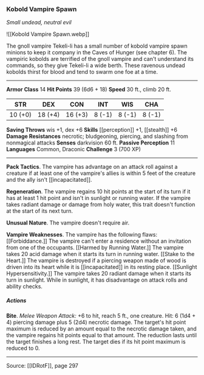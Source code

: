 ### Kobold Vampire Spawn
_Small undead, neutral evil_

![[Kobold Vampire Spawn.webp]]

The gnoll vampire Tekeli-li has a small number of kobold vampire spawn minions to keep it company in the Caves of Hunger (see chapter 6). The vampiric kobolds are terrified of the gnoll vampire and can't understand its commands, so they give Tekeli-li a wide berth. These ravenous undead kobolds thirst for blood and tend to swarm one foe at a time.




---

**Armor Class** 14
**Hit Points** 39 (6d6 + 18)
**Speed** 30 ft., climb 20 ft.

| STR     | DEX     | CON     | INT     | WIS     | CHA     |
|---------|---------|---------|---------|---------|---------|
| 10 (+0) | 18 (+4) | 16 (+3) | 8 (-1) | 8 (-1) | 8 (-1) |

**Saving Throws** wis +1, dex +6
**Skills** [[perception]] +1, [[stealth]] +6
**Damage Resistances** necrotic; bludgeoning, piercing, and slashing from nonmagical attacks
**Senses** darkvision 60 ft.
**Passive Perception** 11
**Languages** Common, Draconic
**Challenge** 3 (700 XP)

---

**Pack Tactics**. The vampire has advantage on an attack roll against a creature if at least one of the vampire's allies is within 5 feet of the creature and the ally isn't [[incapacitated]].

**Regeneration**. The vampire regains 10 hit points at the start of its turn if it has at least 1 hit point and isn't in sunlight or running water. If the vampire takes radiant damage or damage from holy water, this trait doesn't function at the start of its next turn.

**Unusual Nature**. The vampire doesn't require air.

**Vampire Weaknesses**. The vampire has the following flaws: [[Forbiddance.]] The vampire can't enter a residence without an invitation from one of the occupants. [[Harmed by Running Water.]] The vampire takes 20 acid damage when it starts its turn in running water. [[Stake to the Heart.]] The vampire is destroyed if a piercing weapon made of wood is driven into its heart while it is [[incapacitated]] in its resting place. [[Sunlight Hypersensitivity.]] The vampire takes 20 radiant damage when it starts its turn in sunlight. While in sunlight, it has disadvantage on attack rolls and ability checks.

##### Actions
**Bite**. _Melee Weapon Attack:_ +6 to hit, reach 5 ft., one creature. Hit: 6 (1d4 + 4) piercing damage plus 5 (2d4) necrotic damage. The target's hit point maximum is reduced by an amount equal to the necrotic damage taken, and the vampire regains hit points equal to that amount. The reduction lasts until the target finishes a long rest. The target dies if its hit point maximum is reduced to 0.


---

Source: [[IDRotF]], page 297